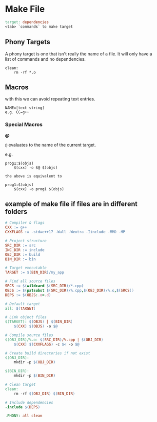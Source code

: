 # Make File

```makefile
target: dependencies
<tab> `commands` to make target
```

## Phony Targets
A phony target is one that isn't really the name of a file. It will only have a list of commands and no dependencies. 

```
clean:
    rm -rf *.o
```

## Macros
with this we can avoid repeating text entries.

```
NAME=[text string]
e.g. CC=g++
```

### Special Macros

**@**

`@` evaluates to the name of the current target.

e.g.

```
prog1:$(objs)
    $(cxx) -o $@ $(objs)

the above is equivalent to 

prog1:$(objs)
    $(cxx) -o prog1 $(objs)
```


## example of make file if files are in different folders

```makefile
# Compiler & flags
CXX := g++
CXXFLAGS := -std=c++17 -Wall -Wextra -Iinclude -MMD -MP

# Project structure
SRC_DIR := src
INC_DIR := include
OBJ_DIR := build
BIN_DIR := bin

# Target executable
TARGET := $(BIN_DIR)/my_app

# Find all source files
SRCS := $(wildcard $(SRC_DIR)/*.cpp)
OBJS := $(patsubst $(SRC_DIR)/%.cpp,$(OBJ_DIR)/%.o,$(SRCS))
DEPS := $(OBJS:.o=.d)

# Default target
all: $(TARGET)

# Link object files
$(TARGET): $(OBJS) | $(BIN_DIR)
	$(CXX) $(OBJS) -o $@

# Compile source files
$(OBJ_DIR)/%.o: $(SRC_DIR)/%.cpp | $(OBJ_DIR)
	$(CXX) $(CXXFLAGS) -c $< -o $@

# Create build directories if not exist
$(OBJ_DIR):
	mkdir -p $(OBJ_DIR)

$(BIN_DIR):
	mkdir -p $(BIN_DIR)

# Clean target
clean:
	rm -rf $(OBJ_DIR) $(BIN_DIR)

# Include dependencies
-include $(DEPS)

.PHONY: all clean
```


